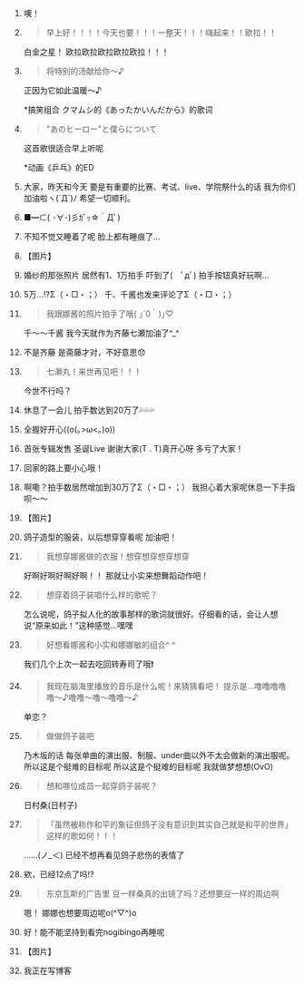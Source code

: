 1. 噢！

2. > 早上好！！！！今天也要！！！一整天！！！嗨起来！！欧拉！！

   白金之星！ 欧拉欧拉欧拉欧拉欧拉！！！

3. > 将特别的汤献给你〜♪

   正因为它如此温暖〜♪

   *搞笑组合 クマムシ的《あったかいんだから》的歌词

4. > "あのヒーロー"と僕らについて

   这首歌很适合早上听呢

   *动画《乒乓》的ED

5. 大家，昨天和今天 要是有重要的比赛、考试、live、学院祭什么的话 我为你们加油啦ヽ(`Д´)ﾉ 希望一切顺利。

6. ■━⊂( ･∀･)彡ｶﾞｯ☆｀Дﾟ)

7. 不知不觉又睡着了呢 脸上都有睡痕了…

8. 【图片】

9. 婚纱的那张照片 居然有1、1万拍手 吓到了(　ﾟдﾟ) 拍手按钮真好玩啊… 

10. 5万…⁉︎Σ（・□・；） 千、千酱也发来评论了Σ（・□・；）

11. > 我跟娜酱的照片拍手了哦( ｣´0｀)｣♡

    千〜〜千酱 我今天就作为齐藤七瀬加油了^_^

12. 不是齐藤 是斋藤才对，不好意思😞

13. > 七濑丸！来世再见吧！！！

    今世不行吗？

14. 休息了一会儿 拍手数达到20万了💦💦💦

15. 全握好开心((o(｡>ω<｡)o))

16. 首张专辑发售 圣诞Live 谢谢大家(T . T)真开心呀 多亏了大家！

17. 回家的路上要小心哦！

18. 啊嘞？拍手数居然增加到30万了Σ（・□・；） 我担心着大家呢休息一下手指呗〜〜

19. 【图片】

20. 鸽子造型的服装，以后想穿穿看呢 加油吧！

21. > 我想穿娜酱做的衣服！想穿想穿想穿想穿

    好啊好啊好啊好啊！！ 那就让小实来想舞蹈动作吧！

22. > 想穿着鸽子装唱什么样的歌呢？

    怎么说呢，鸽子拟人化的故事那样的歌词就很好。仔细看的话，会让人想说“原来如此！”这种感觉…嘿嘿

23. > 好想看娜酱和小实和娜娜敏的组合^ ^

    我们几个上次一起去吃回转寿司了哦❗️

24. > 我现在脑海里播放的音乐是什么呢！来猜猜看吧！ 提示是…噜噜噜噜噜〜♪噜噜〜噜〜噜噜〜♪

    单恋？

25. > 做做鸽子装吧

    乃木坂的话 每张单曲的演出服、制服、under曲以外不太会做新的演出服呢。所以这是个挺难的目标呢 所以这是个挺难的目标呢 我就做梦想想(OvO)

26. > 想和哪位成员一起穿鸽子装呢？

    日村桑(日村子)

27. > 「虽然被称作和平的象征但鸽子没有意识到其实自己就是和平的世界」这样的歌如何！！！

    ……(ノ_＜) 已经不想再看见鸽子悲伤的表情了

28. 欸，已经12点了吗⁉︎

29. > 东京瓦斯的广告里 豆一样桑真的出镜了吗？还想要豆一样的周边啊

    嗯！ 娜娜也想要周边呢o(^▽^)o

30. 好！能不能坚持到看完nogibingo再睡呢

31. 【图片】

32. 我正在写博客